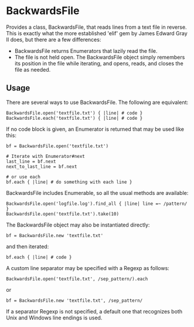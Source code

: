 # BackwardsFile

Provides a class, BackwardsFile, that reads lines from a text file in reverse.
This is exactly what the more established 'elif' gem by James Edward Gray II
does, but there are a few differences:

- BackwardsFile returns Enumerators that lazily read the file.
- The file is not held open.  The BackwardsFile object simply remembers its
	position in the file while iterating, and opens, reads, and closes the file
	as needed.

## Usage

There are several ways to use BackwardsFile.  The following are equivalent:

	BackwardsFile.open('textfile.txt') { |line| # code }
	BackwardsFile.each('textfile.txt') { |line| # code }
	
If no code block is given, an Enumerator is returned that may be used like this:

	bf = BackwardsFile.open('textfile.txt')
	
	# Iterate with Enumerator#next
	last_line = bf.next
	next_to_last_line = bf.next
	
	# or use each
	bf.each { |line| # do something with each line }
	
BackwardsFile includes Enumerable, so all the usual methods are available:

	BackwardsFile.open('logfile.log').find_all { |line| line =~ /pattern/ }
	BackwardsFile.open('textfile.txt').take(10)
	
The BackwardsFile object may also be instantiated directly:

	bf = BackwardsFile.new 'textfile.txt'
	
and then iterated:

	bf.each { |line| # code }
	
A custom line separator may be specified with a Regexp as follows:

	BackwardsFile.open('textfile.txt', /sep_pattern/).each
	
or

	bf = BackwardsFile.new 'textfile.txt', /sep_pattern/
	
If a separator Regexp is not specified, a default one that recognizes both Unix
and Windows line endings is used.
